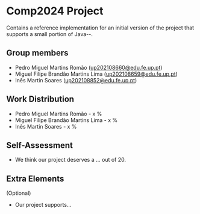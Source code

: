 # Comp2024 Project

Contains a reference implementation for an initial version of the project that supports a small portion of Java--.


## Group members

- Pedro Miguel Martins Romão (up202108660@edu.fe.up.pt)
- Miguel Filipe Brandão Martins Lima (up202108659@edu.fe.up.pt)
- Inês Martin Soares (up202108852@edu.fe.up.pt)

## Work Distribution

- Pedro Miguel Martins Romão - x %
- Miguel Filipe Brandão Martins Lima - x %
- Inês Martin Soares - x %

## Self-Assessment

- We think our project deserves a ... out of 20.

## Extra Elements

(Optional)
- Our project supports...
